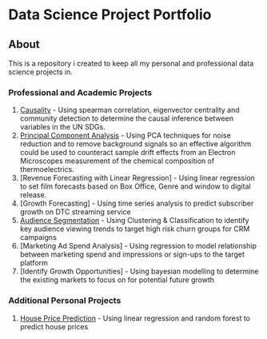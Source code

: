 # Data Science Project Portfolio

## About
This is a repository i created to keep all my personal and professional data science projects in.

### Professional and Academic Projects
1. [Causality](https://github.com/BNAKP/DSPortfolio/tree/main/Causality) - Using spearman correlation, eigenvector centrality and community detection to determine the causal inference between variables in the UN SDGs.
2. [Principal Component Analysis](https://github.com/BNAKP/DSPortfolio/tree/main/Principal%20Component%20Analysis) - Using PCA techniques for noise reduction and to remove background signals so an effective algorithm could be used to counteract sample drift effects from an Electron Microscopes measurement of the chemical composition of thermoelectrics.
3. [Revenue Forecasting with Linear Regression] - Using linear regression to set film forecasts based on Box Office, Genre and window to digital release.
4. [Growth Forecasting] - Using time series analysis to predict subscriber growth on DTC streaming service
5. [Audience Segmentation](https://github.com/BNAKP/DS_Portfolio/tree/main/Audience%20Segmentation) - Using Clustering & Classification to identify key audience viewing trends to target high risk churn groups for CRM campaigns
6. [Marketing Ad Spend Analysis] - Using regression to model relationship between marketing spend and impressions or sign-ups to the target platform
7. [Identify Growth Opportunities] - Using bayesian modelling to determine the existing markets to focus on for potential future growth

### Additional Personal Projects
1. [House Price Prediction](https://github.com/BNAKP/DS_Portfolio/tree/main/Practice%20Projects/House%20Price%20Prediction) - Using linear regression and random forest to predict house prices
